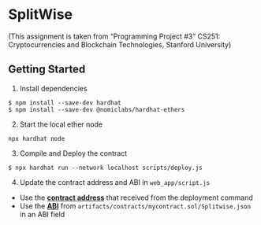 # SplitWise
(This assignment is taken from “Programming Project #3” CS251: Cryptocurrencies and Blockchain Technologies, Stanford University)

## Getting Started

1. Install dependencies
```
$ npm install --save-dev hardhat
$ npm install --save-dev @nomiclabs/hardhat-ethers
```

2. Start the local ether node
```
npx hardhat node
```

3. Compile and Deploy the contract
```
$ npx hardhat run --network localhost scripts/deploy.js
```


4. Update the contract address and ABI in `web_app/script.js`
- Use the **<u>contract address</u>** that received from the deployment command 
- Use the **<u>ABI</u>** from `artifacts/contracts/mycontract.sol/Splitwise.json` in an ABI field

